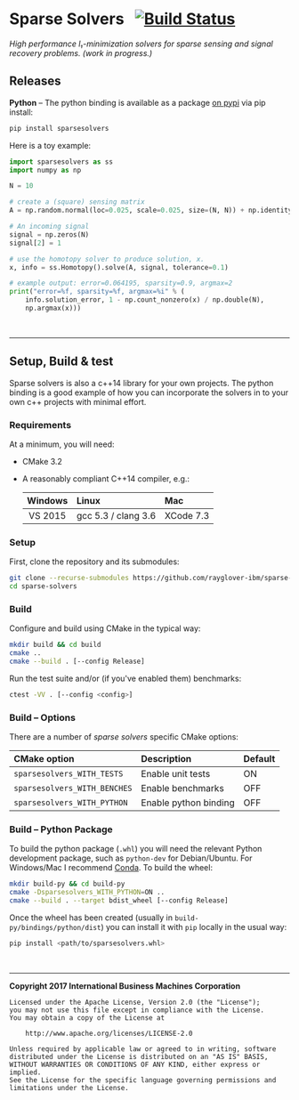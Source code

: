 # Sparse Solvers &nbsp; [![Build Status](https://travis-ci.org/rayglover-ibm/sparse-solvers.svg?branch=master)](https://travis-ci.org/rayglover-ibm/sparse-solvers)
_High performance l₁-minimization solvers for sparse sensing and signal recovery problems. (work in progress.)_

## Releases

__Python__ – The python binding is available as a package [on pypi](https://pypi.python.org/pypi/sparsesolvers) via pip install:

```bash
pip install sparsesolvers
```

Here is a toy example:

```python
import sparsesolvers as ss
import numpy as np

N = 10

# create a (square) sensing matrix
A = np.random.normal(loc=0.025, scale=0.025, size=(N, N)) + np.identity(N)

# An incoming signal
signal = np.zeros(N)
signal[2] = 1

# use the homotopy solver to produce solution, x.
x, info = ss.Homotopy().solve(A, signal, tolerance=0.1)

# example output: error=0.064195, sparsity=0.9, argmax=2
print("error=%f, sparsity=%f, argmax=%i" % (
    info.solution_error, 1 - np.count_nonzero(x) / np.double(N),
    np.argmax(x)))
```

<br>

---

## Setup, Build & test

Sparse solvers is also a c++14 library for your own projects. The python binding is a good example of how you can incorporate the solvers in to your own c++ projects with minimal effort.

### Requirements

At a minimum, you will need:

- CMake 3.2
- A reasonably compliant C++14 compiler, e.g.:

    | Windows    | Linux                 | Mac       |
    |:----------:|:----------------------|:----------|
    | VS 2015    | gcc 5.3 / clang 3.6   | XCode 7.3 |


### Setup

First, clone the repository and its submodules:

```bash
git clone --recurse-submodules https://github.com/rayglover-ibm/sparse-solvers
cd sparse-solvers
```

### Build

Configure and build using CMake in the typical way:

```bash
mkdir build && cd build
cmake ..
cmake --build . [--config Release]
```

Run the test suite and/or (if you've enabled them) benchmarks:

```bash
ctest -VV . [--config <config>]
```

### Build – Options

There are a number of _sparse solvers_ specific CMake options:

| CMake option                 | Description            | Default |
|:-----------------------------|:-----------------------|:--------|
| `sparsesolvers_WITH_TESTS`   | Enable unit tests      | ON      |
| `sparsesolvers_WITH_BENCHES` | Enable benchmarks      | OFF     |
| `sparsesolvers_WITH_PYTHON`  | Enable python binding  | OFF     |

### Build – Python Package

To build the python package (`.whl`) you will need the relevant Python development package, such as `python-dev` for Debian/Ubuntu. For Windows/Mac I recommend [Conda](https://conda.io/miniconda.html). To build the wheel:

```bash
mkdir build-py && cd build-py
cmake -Dsparsesolvers_WITH_PYTHON=ON ..
cmake --build . --target bdist_wheel [--config Release]
```

Once the wheel has been created (usually in `build-py/bindings/python/dist`) you can install it with `pip` locally in the usual way:

```bash
pip install <path/to/sparsesolvers.whl>
```

<br>

---

__Copyright 2017 International Business Machines Corporation__

```
Licensed under the Apache License, Version 2.0 (the "License");
you may not use this file except in compliance with the License.
You may obtain a copy of the License at

    http://www.apache.org/licenses/LICENSE-2.0

Unless required by applicable law or agreed to in writing, software
distributed under the License is distributed on an "AS IS" BASIS,
WITHOUT WARRANTIES OR CONDITIONS OF ANY KIND, either express or implied.
See the License for the specific language governing permissions and
limitations under the License.
```
